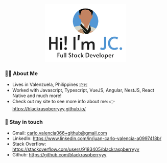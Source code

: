 <p align="center">
  <img src="Screen Shot 2020-09-19 at 10.19.10 PM.png" alt="Hi, I'm JC" width="50%">
</p>

### 👨‍💻 About Me
- Lives in Valenzuela, Philippines 🇵🇭
- Worked with Javascript, Typescript, VueJS, Angular, NestJS, React Native and much more!
- Check out my site to see more info about me: 👉 https://blackraspberryyy.github.io/

### 🤙 Stay in touch
- Gmail: carlo.valencia066+github@gmail.com
- LinkedIn: https://www.linkedin.com/in/juan-carlo-valencia-a0997418b/
- Stack Overflow: https://stackoverflow.com/users/9183405/blackraspberryyy
- Github: https://github.com/blackraspberryyy
